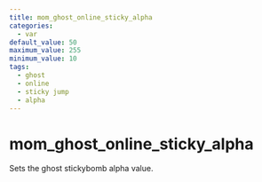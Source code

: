 ```yaml
---
title: mom_ghost_online_sticky_alpha
categories:
  - var
default_value: 50
maximum_value: 255
minimum_value: 10
tags:
  - ghost
  - online
  - sticky jump
  - alpha
---
```


# mom_ghost_online_sticky_alpha

Sets the ghost stickybomb alpha value.
